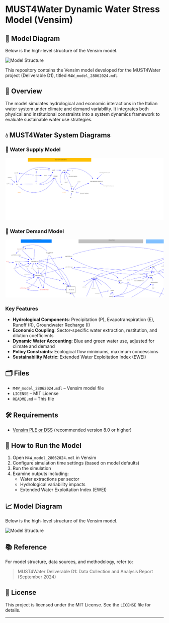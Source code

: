 # MUST4Water Dynamic Water Stress Model (Vensim)
## 🧭 Model Diagram

Below is the high-level structure of the Vensim model.

![Model Structure](docs/model_diagram.png)

This repository contains the Vensim model developed for the MUST4Water project (Deliverable D1), titled `M4W_model_28062024.mdl`.

## 📘 Overview

The model simulates hydrological and economic interactions in the Italian water system under climate and demand variability. It integrates both physical and institutional constraints into a system dynamics framework to evaluate sustainable water use strategies.
## 💧 MUST4Water System Diagrams

### 🔹 Water Supply Model

<img src="docs/water_supply.svg" alt="Water Supply Diagram" width="800"/>

### 🔹 Water Demand Model

<img src="docs/water_demand.svg" alt="Water Demand Diagram" width="800"/>

### Key Features

- **Hydrological Components**: Precipitation (P), Evapotranspiration (E), Runoff (R), Groundwater Recharge (I)
- **Economic Coupling**: Sector-specific water extraction, restitution, and dilution coefficients
- **Dynamic Water Accounting**: Blue and green water use, adjusted for climate and demand
- **Policy Constraints**: Ecological flow minimums, maximum concessions
- **Sustainability Metric**: Extended Water Exploitation Index (EWEI)

## 🗂 Files

- `M4W_model_28062024.mdl` – Vensim model file
- `LICENSE` – MIT License
- `README.md` – This file

## 🛠 Requirements

- [Vensim PLE or DSS](https://vensim.com/download/) (recommended version 8.0 or higher)

## 🚀 How to Run the Model

1. Open `M4W_model_28062024.mdl` in Vensim
2. Configure simulation time settings (based on model defaults)
3. Run the simulation
4. Examine outputs including:
   - Water extractions per sector
   - Hydrological variability impacts
   - Extended Water Exploitation Index (EWEI)

## 📈 Model Diagram

Below is the high-level structure of the Vensim model.

![Model Structure](docs/model_diagram.png)



## 📚 Reference

For model structure, data sources, and methodology, refer to:

> MUST4Water Deliverable D1: Data Collection and Analysis Report (September 2024)

## 📝 License

This project is licensed under the MIT License. See the `LICENSE` file for details.

---



